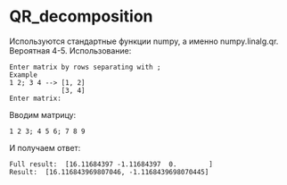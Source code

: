 # QR_decomposition
Используются стандартные функции numpy, а именно numpy.linalg.qr. Вероятная 4-5.
Использование:
```
Enter matrix by rows separating with ;
Example
1 2; 3 4 --> [1, 2]
             [3, 4]
Enter matrix:
```
Вводим матрицу:
```
1 2 3; 4 5 6; 7 8 9
```
И получаем ответ:
```
Full result:  [16.11684397 -1.11684397  0.        ]
Result:  [16.116843969807046, -1.1168439698070445]
```
